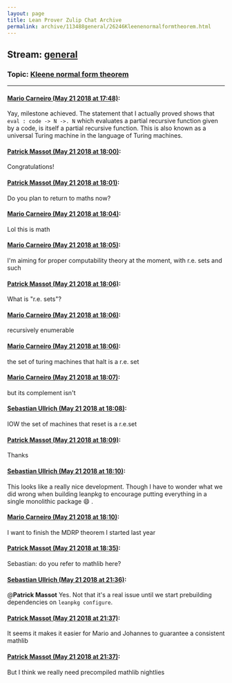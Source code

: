 ```yaml
---
layout: page
title: Lean Prover Zulip Chat Archive 
permalink: archive/113488general/26246Kleenenormalformtheorem.html
---
```


## Stream: [general](index.html)
### Topic: [Kleene normal form theorem](26246Kleenenormalformtheorem.html)

---

#### [Mario Carneiro (May 21 2018 at 17:48)](https://leanprover.zulipchat.com/#narrow/stream/113488-general/topic/Kleene%20normal%20form%20theorem/near/126877954):
Yay, milestone achieved. The statement that I actually proved shows that `eval : code -> N ->. N` which evaluates a partial recursive function given by a code, is itself a partial recursive function. This is also known as a universal Turing machine in the language of Turing machines.

#### [Patrick Massot (May 21 2018 at 18:00)](https://leanprover.zulipchat.com/#narrow/stream/113488-general/topic/Kleene%20normal%20form%20theorem/near/126878601):
Congratulations!

#### [Patrick Massot (May 21 2018 at 18:01)](https://leanprover.zulipchat.com/#narrow/stream/113488-general/topic/Kleene%20normal%20form%20theorem/near/126878604):
Do you plan to return to maths now?

#### [Mario Carneiro (May 21 2018 at 18:04)](https://leanprover.zulipchat.com/#narrow/stream/113488-general/topic/Kleene%20normal%20form%20theorem/near/126878738):
Lol this is math

#### [Mario Carneiro (May 21 2018 at 18:05)](https://leanprover.zulipchat.com/#narrow/stream/113488-general/topic/Kleene%20normal%20form%20theorem/near/126878775):
I'm aiming for proper computability theory at the moment, with r.e. sets and such

#### [Patrick Massot (May 21 2018 at 18:06)](https://leanprover.zulipchat.com/#narrow/stream/113488-general/topic/Kleene%20normal%20form%20theorem/near/126878826):
What is "r.e. sets"?

#### [Mario Carneiro (May 21 2018 at 18:06)](https://leanprover.zulipchat.com/#narrow/stream/113488-general/topic/Kleene%20normal%20form%20theorem/near/126878833):
recursively enumerable

#### [Mario Carneiro (May 21 2018 at 18:06)](https://leanprover.zulipchat.com/#narrow/stream/113488-general/topic/Kleene%20normal%20form%20theorem/near/126878851):
the set of turing machines that halt is a r.e. set

#### [Mario Carneiro (May 21 2018 at 18:07)](https://leanprover.zulipchat.com/#narrow/stream/113488-general/topic/Kleene%20normal%20form%20theorem/near/126878866):
but its complement isn't

#### [Sebastian Ullrich (May 21 2018 at 18:08)](https://leanprover.zulipchat.com/#narrow/stream/113488-general/topic/Kleene%20normal%20form%20theorem/near/126878932):
IOW the set of machines that reset is a r.e.set

#### [Patrick Massot (May 21 2018 at 18:09)](https://leanprover.zulipchat.com/#narrow/stream/113488-general/topic/Kleene%20normal%20form%20theorem/near/126878969):
Thanks

#### [Sebastian Ullrich (May 21 2018 at 18:10)](https://leanprover.zulipchat.com/#narrow/stream/113488-general/topic/Kleene%20normal%20form%20theorem/near/126879054):
This looks like a really nice development. Though I have to wonder what we did wrong when building leanpkg to encourage putting everything in a single monolithic package :smile: .

#### [Mario Carneiro (May 21 2018 at 18:10)](https://leanprover.zulipchat.com/#narrow/stream/113488-general/topic/Kleene%20normal%20form%20theorem/near/126879058):
I want to finish the MDRP theorem I started last year

#### [Patrick Massot (May 21 2018 at 18:35)](https://leanprover.zulipchat.com/#narrow/stream/113488-general/topic/Kleene%20normal%20form%20theorem/near/126880128):
Sebastian: do you refer to mathlib here?

#### [Sebastian Ullrich (May 21 2018 at 21:36)](https://leanprover.zulipchat.com/#narrow/stream/113488-general/topic/Kleene%20normal%20form%20theorem/near/126888386):
@**Patrick Massot** Yes. Not that it's a real issue until we start prebuilding dependencies on `leanpkg configure`.

#### [Patrick Massot (May 21 2018 at 21:37)](https://leanprover.zulipchat.com/#narrow/stream/113488-general/topic/Kleene%20normal%20form%20theorem/near/126888402):
It seems it makes it easier for Mario and Johannes to guarantee a consistent mathlib

#### [Patrick Massot (May 21 2018 at 21:37)](https://leanprover.zulipchat.com/#narrow/stream/113488-general/topic/Kleene%20normal%20form%20theorem/near/126888415):
But I think we really need precompiled mathlib nightlies

